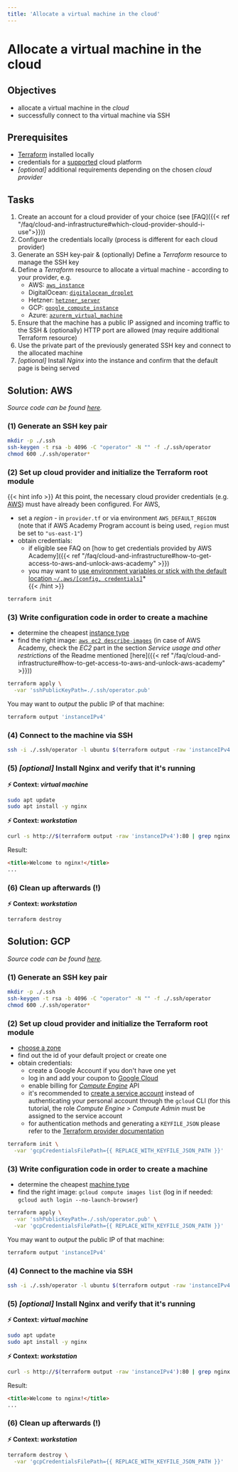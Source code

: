 ```yaml
---
title: 'Allocate a virtual machine in the cloud'
---
```



Allocate a virtual machine in the cloud
=======================================


## Objectives

* allocate a virtual machine in the *cloud*
* successfully connect to tha virtual machine via SSH


## Prerequisites

* [Terraform](https://learn.hashicorp.com/tutorials/terraform/install-cli) installed locally
* credentials for a [supported](https://registry.terraform.io/browse/providers)
  cloud platform
* *[optional]* additional requirements depending on the chosen *cloud provider*


## Tasks

1. Create an account for a cloud provider of your choice
   (see [FAQ]({{< ref "/faq/cloud-and-infrastructure#which-cloud-provider-should-i-use">}}))
2. Configure the credentials locally (process is different for each cloud provider)
3. Generate an SSH key-pair & (optionally) Define a *Terraform* resource to manage the SSH key
4. Define a *Terraform* resource to allocate a virtual machine - according to your provider, e.g.
    * AWS: [`aws_instance`](https://registry.terraform.io/providers/hashicorp/aws/latest/docs/resources/instance)
    * DigitalOcean: [`digitalocean_droplet`](https://registry.terraform.io/providers/digitalocean/digitalocean/latest/docs/resources/droplet)
    * Hetzner: [`hetzner_server`](https://registry.terraform.io/providers/hetznercloud/hcloud/latest/docs/resources/server)
    * GCP: [`google_compute_instance`](https://registry.terraform.io/providers/hashicorp/google/latest/docs/resources/compute_image)
    * Azure: [`azurerm_virtual_machine`](https://registry.terraform.io/providers/hashicorp/azurerm/latest/docs/resources/virtual_machine)
5. Ensure that the machine has a public IP assigned and incoming traffic to the SSH & (optionally) HTTP port are
   allowed (may require additional Terraform resource)
6. Use the private part of the previously generated SSH key and connect to the allocated machine
7. *[optional]* Install *Nginx* into the instance and confirm that the default page is being served


## Solution: AWS

*Source code can be found
[here](https://github.com/lucendio/lecture-devops-code/tree/master/tutorials/03_allocate-machine-in-cloud/aws).*

### (1) Generate an SSH key pair

```bash
mkdir -p ./.ssh
ssh-keygen -t rsa -b 4096 -C "operator" -N "" -f ./.ssh/operator
chmod 600 ./.ssh/operator*
```

### (2) Set up cloud provider and initialize the Terraform root module

{{< hint info >}}
At this point, the necessary cloud provider credentials (e.g. [AWS](https://registry.terraform.io/providers/hashicorp/aws/latest/docs))
must have already been configured. For AWS,

* set a *region* - in `provider.tf` or via environment `AWS_DEFAULT_REGION` (note that if AWS Academy Program account
  is being used, `region` must be set to `"us-east-1"`)
* obtain credentials:
  * if eligible see FAQ on
    [how to get credentials provided by AWS Academy]({{< ref "/faq/cloud-and-infrastructure#how-to-get-access-to-aws-and-unlock-aws-academy" >}}) 
  * you may want to
    [use environment variables or stick with the default location `~/.aws/[config, credentials]`](https://docs.aws.amazon.com/cli/latest/userguide/cli-configure-files.html)*  
{{< /hint >}}

```bash
terraform init
```

### (3) Write configuration code in order to create a machine

* determine the cheapest [instance type](https://aws.amazon.com/ec2/pricing/on-demand/)
* find the right image: [`aws ec2 describe-images`](https://docs.aws.amazon.com/cli/latest/reference/ec2/describe-images.html)
  (in case of AWS Academy, check the *EC2* part in the section *Service usage and other restrictions* of the Readme
  mentioned [here]({{< ref "/faq/cloud-and-infrastructure#how-to-get-access-to-aws-and-unlock-aws-academy" >}}))

```bash
terraform apply \
  -var 'sshPublicKeyPath=./.ssh/operator.pub'
```

You may want to *output* the public IP of that machine:

```bash
terraform output 'instanceIPv4'
```

### (4) Connect to the machine via SSH

```bash
ssh -i ./.ssh/operator -l ubuntu $(terraform output -raw 'instanceIPv4')
```

### (5) *[optional]* Install Nginx and verify that it's running 

__⚡ Context: *virtual machine*__
```bash
sudo apt update
sudo apt install -y nginx
```

__⚡ Context: *workstation*__
```bash
curl -s http://$(terraform output -raw 'instanceIPv4'):80 | grep nginx
```

Result:
```html
<title>Welcome to nginx!</title>
...
```

### (6) Clean up afterwards (!)

__⚡ Context: *workstation*__
```bash
terraform destroy
```


## Solution: GCP

*Source code can be found
[here](https://github.com/lucendio/lecture-devops-code/tree/master/tutorials/03_allocate-machine-in-cloud/gcp).*

### (1) Generate an SSH key pair

```bash
mkdir -p ./.ssh
ssh-keygen -t rsa -b 4096 -C "operator" -N "" -f ./.ssh/operator
chmod 600 ./.ssh/operator*
```

### (2) Set up cloud provider and initialize the Terraform root module

* [choose a zone](https://cloud.google.com/compute/docs/regions-zones)
* find out the id of your default project or create one
* obtain credentials:
  * create a Google Account if you don't have one yet
  * log in and add your coupon to [Google Cloud](https://console.cloud.google.com/education)
  * enable billing for [*Compute Engine*](https://console.cloud.google.com/compute) API
  * it's recommended to [create a service account](https://cloud.google.com/docs/authentication/production#create_service_account)
    instead of authenticating your personal account through the `gcloud` CLI (for this tutorial, the role
    *Compute Engine > Compute Admin* must be assigned to the service account 
  * for authentication methods and generating a `KEYFILE_JSON` please refer to the
    [Terraform provider documentation](https://registry.terraform.io/providers/hashicorp/google/latest/docs/guides/provider_reference#authentication-configuration)

```bash
terraform init \
  -var 'gcpCredentialsFilePath={{ REPLACE_WITH_KEYFILE_JSON_PATH }}'
```

### (3) Write configuration code in order to create a machine

* determine the cheapest [machine type](https://cloud.google.com/compute/docs/machine-types)
* find the right image: `gcloud compute images list` (log in if needed: `gcloud auth login --no-launch-browser`)

```bash
terraform apply \
  -var 'sshPublicKeyPath=./.ssh/operator.pub' \
  -var 'gcpCredentialsFilePath={{ REPLACE_WITH_KEYFILE_JSON_PATH }}'
```

You may want to *output* the public IP of that machine:

```bash
terraform output 'instanceIPv4'
```

### (4) Connect to the machine via SSH

```bash
ssh -i ./.ssh/operator -l ubuntu $(terraform output -raw 'instanceIPv4')
```

### (5) *[optional]* Install Nginx and verify that it's running 

__⚡ Context: *virtual machine*__
```bash
sudo apt update
sudo apt install -y nginx
```

__⚡ Context: *workstation*__
```bash
curl -s http://$(terraform output -raw 'instanceIPv4'):80 | grep nginx
```

Result:
```html
<title>Welcome to nginx!</title>
...
```

### (6) Clean up afterwards (!)

__⚡ Context: *workstation*__
```bash
terraform destroy \
  -var 'gcpCredentialsFilePath={{ REPLACE_WITH_KEYFILE_JSON_PATH }}'
```
